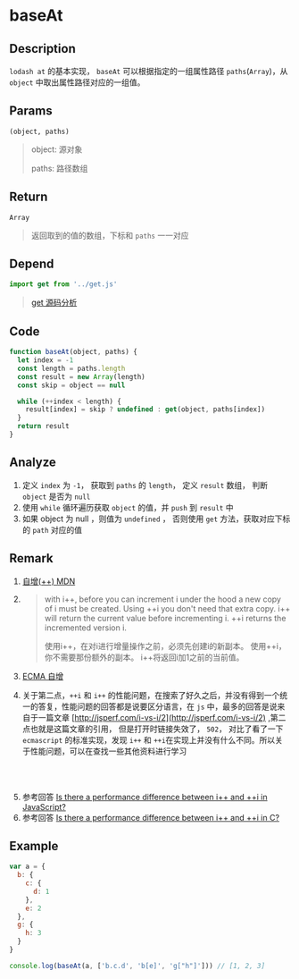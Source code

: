 # baseAt

## Description 
`lodash at` 的基本实现， `baseAt` 可以根据指定的一组属性路径 `paths`(`Array`)，从 `object` 中取出属性路径对应的一组值。
## Params
`(object, paths)`
> object: 源对象
>
> paths: 路径数组
>

## Return
`Array`
> 返回取到的值的数组，下标和 `paths` 一一对应
>

## Depend
```js
import get from '../get.js'
```
> [get 源码分析](../export/get.md)


## Code
```js
function baseAt(object, paths) {
  let index = -1
  const length = paths.length
  const result = new Array(length)
  const skip = object == null

  while (++index < length) {
    result[index] = skip ? undefined : get(object, paths[index])
  }
  return result
}
```

## Analyze
1. 定义 `index` 为 `-1`， 获取到 `paths` 的 `length`， 定义 `result` 数组， 判断 `object` 是否为 `null`
2. 使用 `while` 循环遍历获取 `object` 的值，并 `push` 到 `result` 中
3. 如果 object 为 null ，则值为 `undefined` ， 否则使用 `get` 方法，获取对应下标的 `path` 对应的值

## Remark
1. [自增(++) MDN](https://developer.mozilla.org/zh-CN/docs/Web/JavaScript/Reference/Operators/Increment)
2. 
   > with i++, before you can increment i under the hood a new copy of i must be created. Using ++i you don't need that extra copy. i++ will return the current value before incrementing i. ++i returns the incremented version i.
   >
   > 使用i++，在对i进行增量操作之前，必须先创建i的新副本。
   > 使用++i，你不需要那份额外的副本。
   > i++将返回i加1之前的当前值。

3. [ECMA 自增](https://tc39.es/ecma262/#sec-postfix-increment-operator-runtime-semantics-evaluation)
4. 关于第二点，`++i` 和 `i++` 的性能问题，在搜索了好久之后，并没有得到一个统一的答复，性能问题的回答都是说要区分语言，在 `js` 中，最多的回答是说来自于一篇文章 [http://jsperf.com/i-vs-i/2](http://jsperf.com/i-vs-i/2) ,第二点也就是这篇文章的引用， 但是打开时链接失效了， `502`， 对比了看了一下 `ecmascript` 的标准实现，发现 `i++` 和 `++i`在实现上并没有什么不同。所以关于性能问题，可以在查找一些其他资料进行学习

<br/>
<br/>

<img style="zoom:2" :src="$withBase('/assets/baseAt_1.png')" />

5. 参考回答 [Is there a performance difference between i++ and ++i in JavaScript?](https://stackoverflow.com/questions/12504765/is-there-a-performance-difference-between-i-and-i-in-javascript)
6. 参考回答 [Is there a performance difference between i++ and ++i in C?](https://stackoverflow.com/questions/24886/is-there-a-performance-difference-between-i-and-i-in-c)

## Example
```js
var a = {
  b: {
    c: {
      d: 1
    },
    e: 2
  },
  g: {
    h: 3
  }
}

console.log(baseAt(a, ['b.c.d', 'b[e]', 'g["h"]'])) // [1, 2, 3]
```
